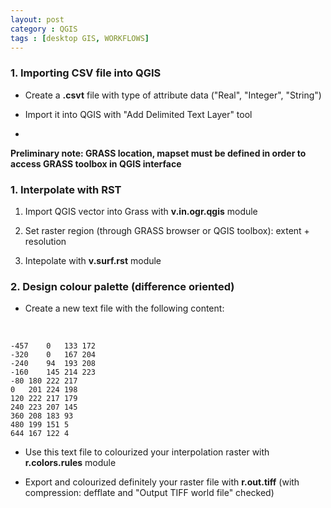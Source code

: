 ```yaml
---
layout: post
category : QGIS
tags : [desktop GIS, WORKFLOWS]
---
```



### 1. Importing CSV file into QGIS

* Create a **.csvt** file with type of attribute data ("Real", "Integer", "String")

* Import it into QGIS with "Add Delimited Text Layer" tool 

* 

**Preliminary note: GRASS location, mapset must be defined in order to access GRASS toolbox in QGIS interface**

### 1. Interpolate with RST

1. Import QGIS vector into Grass with **v.in.ogr.qgis** module

2. Set raster region (through GRASS browser or QGIS toolbox): extent + resolution

3. Intepolate with  **v.surf.rst** module


### 2. Design colour palette (difference oriented)

* Create a new text file with the following content:

</br>

    -457	0	133	172
    -320	0	167	204
    -240	94	193	208
    -160	145	214	223
    -80	180	222	217
    0	201	224	198
    120	222	217	179
    240	223	207	145
    360	208	183	93
    480	199	151	5
    644	167	122	4
  
* Use this text file to colourized your interpolation raster with **r.colors.rules** module

* Export and colourized definitely your raster file with **r.out.tiff** (with compression: defflate and "Output TIFF world file" checked) 

